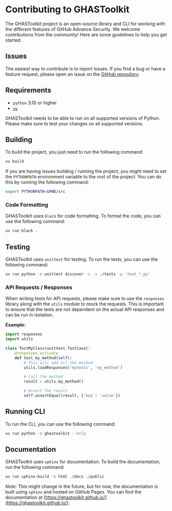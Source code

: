 # Contributing to GHASToolkit

The GHASToolkit project is an open-source library and CLI for working with the different features of GitHub Advance Security. We welcome contributions from the community! Here are some guidelines to help you get started.

## Issues

The easiest way to contribute is to report issues. If you find a bug or have a feature request, please open an issue on the [GitHub repository](https://github.com/geekmasher/ghastoolkit/issues).

## Requirements

- `python` 3.10 or higher
- [`uv`](https://github.com/astral-sh/uv)

GHASToolkit needs to be able to run on all supported versions of Python. Please make sure to test your changes on all supported versions.

## Building

To build the project, you just need to run the following command:

```bash
uv build
```

If you are having issues building / running the project, you might need to set the `PYTHONPATH` environment variable to the root of the project. You can do this by running the following command:

```bash
export PYTHONPATH=$PWD/src
```

### Code Formatting

GHASToolkit uses `black` for code formatting. To format the code, you can use the following command:

```bash
uv run black .
```

## Testing

GHASToolkit uses `unittest` for testing. To run the tests, you can use the following command:

```bash
uv run python -m unittest discover -v -s ./tests -p 'test_*.py'
```

### API Requests / Responses

When writing tests for API requests, please make sure to use the `responses` library along with the `utils` module to mock the requests.
This is important to ensure that the tests are not dependent on the actual API responses and can be run in isolation.

**Example:**

```python
import responses
import utils

class TestMyClass(unittest.TestCase):
    @responses.activate
    def test_my_method(self):
        # This will add all the mocked
        utils.loadResponses('mytests', 'my_method')

        # Call the method
        result = utils.my_method()

        # Assert the result
        self.assertEqual(result, {'key': 'value'})
```

## Running CLI

To run the CLI, you can use the following command:

```bash
uv run python -m ghastoolkit --help
```

## Documentation

GHASToolkit uses `sphinx` for documentation. To build the documentation, run the following command:

```bash
uv run sphinx-build -b html ./docs ./public
```

*Note:* This might change in the future, but for now, the documentation is built using `sphinx` and hosted on GitHub Pages. You can find the documentation at [https://ghastoolkit.github.io/](https://ghastoolkit.github.io/).

